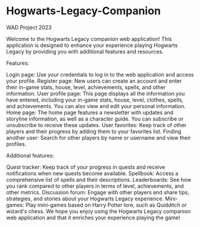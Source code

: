 # Hogwarts-Legacy-Companion
WAD Project 2023

Welcome to the Hogwarts Legacy companion web application! This application is designed to enhance your experience playing Hogwarts Legacy by providing you with additional features and resources.

Features:

Login page: Use your credentials to log in to the web application and access your profile.
Register page: New users can create an account and enter their in-game stats, house, level, achievements, spells, and other information.
User profile page: This page displays all the information you have entered, including your in-game stats, house, level, clothes, spells, and achievements. You can also view and edit your personal information.
Home page: The home page features a newsletter with updates and storyline information, as well as a character guide. You can subscribe or unsubscribe to receive these updates.
User favorites: Keep track of other players and their progress by adding them to your favorites list.
Finding another user: Search for other players by name or username and view their profiles.

Additional features:

Quest tracker: Keep track of your progress in quests and receive notifications when new quests become available.
Spellbook: Access a comprehensive list of spells and their descriptions.
Leaderboards: See how you rank compared to other players in terms of level, achievements, and other metrics.
Discussion forum: Engage with other players and share tips, strategies, and stories about your Hogwarts Legacy experience.
Mini-games: Play mini-games based on Harry Potter lore, such as Quidditch or wizard's chess.
We hope you enjoy using the Hogwarts Legacy companion web application and that it enriches your experience playing the game!
